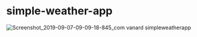 # simple-weather-app

![Screenshot_2019-09-07-09-09-18-845_com vanard simpleweatherapp](https://user-images.githubusercontent.com/25784574/64468470-7bbb3a00-d14f-11e9-9eeb-b0611a3eafba.png)
